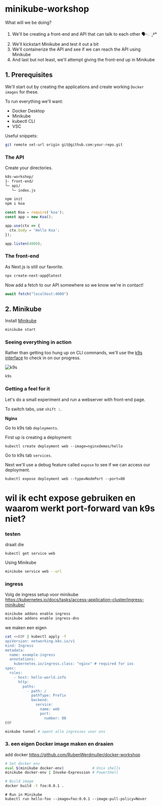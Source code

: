 # minikube-workshop

What will we be doing?

1. We'll be creating a front-end and API that can talk to each other 🗣⋆.ೃ࿔*
2. We'll kickstart Minikube and test it out a bit
3. We'll containerize the API and see if we can reach the API using Minikube
4. And last but not least, we'll attempt giving the front-end up in Minikube

## 1. Prerequisites

We'll start out by creating the applications and create working `Docker images` for these.

To run everything we'll want:

- Docker Desktop
- Minikube
- kubectl CLI
- VSC

Useful snippets:

```zsh
git remote set-url origin git@github.com:your-repo.git
```

### The API

Create your directories.

```sh
k8s-workshop/
├- front-end/
└─ api/
   └─ index.js
```

```zsh
npm init
npm i koa
```

```js
const Koa = require('koa');
const app = new Koa();

app.use(ctx => {
  ctx.body = 'Hello Koa';
});

app.listen(4000);
```

### The front-end

As Next.js is still our favorite.

```zsh
npx create-next-app@latest
```

Now add a fetch to our API somewhere so we know we're in contact!

```js
await fetch("localhost:4000")
```

<!-- https://github.com/neefrehman/manyworlds -->


## 2. Minikube

Install [Minikube](https://minikube.sigs.k8s.io/docs/start/)

```zsh
minikube start
```


### Seeing everything in action

Rather than getting too hung up on CLI commands, we'll use the [k9s interface](https://k9scli.io/) to check in on our progress.

![k9s](https://cdn-icons-png.flaticon.com/128/194/194279.png)

```zsh
k9s
```

### Getting a feel for it

Let's do a small experiment and run a webserver with front-end page.

To switch tabs, use `shift :`.

**Nginx**

Go to k9s tab `deployments`.

First up is creating a deployment:

```
kubectl create deployment web --image=nginxdemos/hello
```

Go to k9s tab `services`.

Next we'll use a debug feature called `expose` to see if we can access our deployment.

```
kubectl expose deployment web --type=NodePort --port=80
```

# wil ik echt expose gebruiken en waarom werkt port-forward van k9s niet?

### testen 

draait die

```
kubectl get service web
```

Using Minikube

```sh
minikube service web --url
```


### ingress

Volg de ingress setup voor minikube
https://kubernetes.io/docs/tasks/access-application-cluster/ingress-minikube/

```zsh
minikube addons enable ingress
minikube addons enable ingress-dns
```

we maken een eigen 

```sh
cat <<EOF | kubectl apply -f 
apiVersion: networking.k8s.io/v1
kind: Ingress
metadata:
  name: example-ingress
  annotations:
    kubernetes.io/ingress.class: "nginx" # required for ios
spec:
  rules:
    - host: hello-world.info
      http:
        paths:
          - path: /
            pathType: Prefix
            backend:
              service:
                name: web
                port:
                  number: 80
EOF
```

```zsh
minkube tunnel # opent alle ingresses voor ons
```

### 3. een eigen Docker image maken en draaien

add docker
https://github.com/RubenWerdmuller/docker-workshop

```zsh
# Set docker env
eval $(minikube docker-env)             # Unix shells
minikube docker-env | Invoke-Expression # PowerShell

# Build image
docker build -t foo:0.0.1 .
```

```
# Run in Minikube
kubectl run hello-foo --image=foo:0.0.1 --image-pull-policy=Never
```
